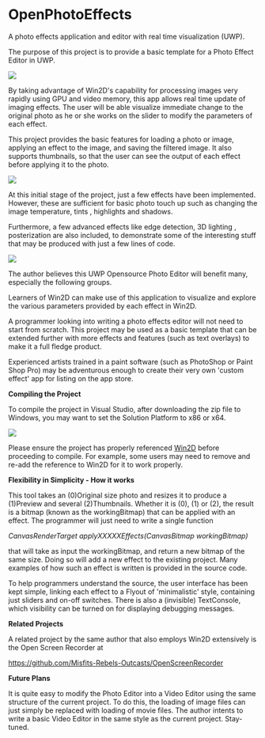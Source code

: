 # OpenPhotoEffects
A photo effects application and editor with real time visualization (UWP). 


The purpose of this project is to provide a basic template for a Photo Effect Editor in UWP.

<kbd><img src="https://github.com/TechnoRiver/OpenPhotoEffects/blob/master/images/OpenPhotoEffects.png"></kbd>

By taking advantage of Win2D's capability for processing images very rapidly using GPU and video memory,
this app allows real time update of imaging effects. The user will be able visualize 
immediate change to the original photo as he or she works on the slider to modify the parameters
of each effect.

This project provides the basic features for loading a photo or image, applying an effect to the image, and saving the filtered image.
It also supports thumbnails, so that the user can see the output of each effect before applying it
to the photo. 

<kbd><img src="https://github.com/TechnoRiver/OpenPhotoEffects/blob/master/images/PhotoEffects.png"></kbd>

At this initial stage of the project, just a few effects have been implemented. However, these are sufficient 
for basic photo touch up such as changing the image temperature, tints , highlights and shadows.

Furthermore, a few advanced effects like edge detection, 3D lighting , posterization are also included, to
demonstrate some of the interesting stuff that may be produced with just a few lines of code.

<kbd><img src="https://github.com/TechnoRiver/OpenPhotoEffects/blob/master/images/PhotoEffectsEditor.png"></kbd>

The author believes this UWP Opensource Photo Editor will benefit many, especially the following groups.

Learners of Win2D can make use of this application to visualize and explore the various parameters provided
by each effect in Win2D.

A programmer looking into writing a photo effects editor will not need to start from scratch. This project may be used
as a basic template that can be extended further with more effects and features (such as text overlays) to make it a full fledge product.

Experienced artists trained in a paint software (such as PhotoShop or Paint Shop Pro) may
be adventurous enough to create their very own 'custom effect' app for listing on the app store.


**Compiling the Project**

To compile the project in Visual Studio, after downloading the zip file to Windows, you may want to set the Solution Platform to x86 or x64.

<kbd><img src="https://github.com/TechnoRiver/OpenPhotoEffects/blob/master/images/SolutionPlatform.png"></kbd>

Please ensure the project has properly referenced [Win2D](https://github.com/microsoft/Win2D) before proceeding to compile.
For example, some users may need to remove and re-add the reference to Win2D for it to work properly.


**Flexibility in Simplicity - How it works**

This tool takes an (0)Original size photo and resizes it to produce a (1)Preview and several (2)Thumbnails.
Whether it is (0), (1) or (2), the result is a bitmap (known as the workingBitmap) that can
be applied with an effect. The programmer will just need to write a single function

*CanvasRenderTarget applyXXXXXEffects(CanvasBitmap workingBitmap)*

that will take as input the workingBitmap, and return a new bitmap of the same size.
Doing so will add a new effect to the existing project. Many examples of how such an effect is written is provided in the source code.

To help programmers understand the source, the user interface has been kept simple, linking each effect 
to a Flyout of 'minimalistic' style, containing just sliders and on-off switches. There is also a
(invisible) TextConsole, which visibility can be turned on for displaying debugging messages.


**Related Projects**

A related project by the same author that also employs Win2D extensively is the Open Screen Recorder at

https://github.com/Misfits-Rebels-Outcasts/OpenScreenRecorder

**Future Plans**

It is quite easy to modify the Photo Editor into a Video Editor using the same structure of the current project.
To do this, the loading of image files can just simply be replaced with loading of movie files.
The author intents to write a basic Video Editor in the same style as the current project. Stay-tuned.
